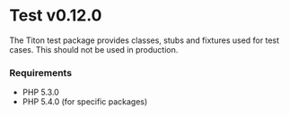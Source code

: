 # Test v0.12.0 #

The Titon test package provides classes, stubs and fixtures used for test cases. This should not be used in production.

### Requirements ###

* PHP 5.3.0
* PHP 5.4.0 (for specific packages)